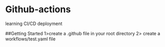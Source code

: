 # Github-actions
learning CI/CD deployment

##Getting Started
1>create a .github file in your root directory
2> create a workflows/test.yaml file

